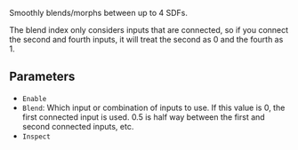 Smoothly blends/morphs between up to 4 SDFs.

The blend index only considers inputs that are connected, so if you connect the second and fourth inputs, it will treat the second as 0 and the fourth as 1.

## Parameters

* `Enable`
* `Blend`: Which input or combination of inputs to use. If this value is 0, the first connected input is used. 0.5 is half way between the first and second connected inputs, etc.
* `Inspect`